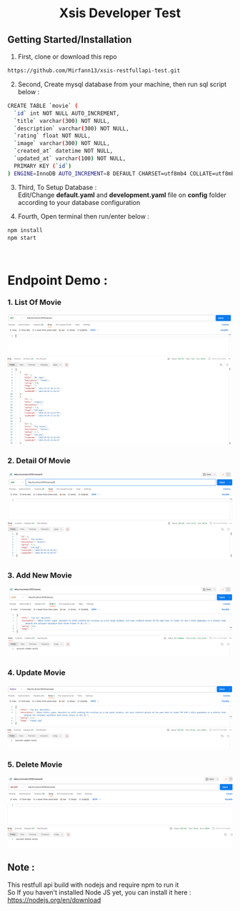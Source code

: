 <h1 align="center">
    Xsis Developer Test
</h1>

## Getting Started/Installation

1. First, clone or download this repo
```bash
https://github.com/Mirfann13/xsis-restfullapi-test.git
```
2. Second, Create mysql database from your machine, then run sql script below :

```bash
CREATE TABLE `movie` (
  `id` int NOT NULL AUTO_INCREMENT,
  `title` varchar(300) NOT NULL,
  `description` varchar(300) NOT NULL,
  `rating` float NOT NULL,
  `image` varchar(300) NOT NULL,
  `created_at` datetime NOT NULL,
  `updated_at` varchar(100) NOT NULL,
  PRIMARY KEY (`id`)
) ENGINE=InnoDB AUTO_INCREMENT=8 DEFAULT CHARSET=utf8mb4 COLLATE=utf8mb4_0900_ai_ci
```

3. Third, To Setup Database : <br>
Edit/Change **default.yaml** and **development.yaml** file on **config** folder according to your database configuration

4. Fourth, Open terminal then run/enter below : 

```bash
npm install
npm start
```
<br>

# Endpoint Demo :

<h3>1. List Of Movie</h3>

<img src="dokumentasi-foto/getmovie.PNG">

<h3>2. Detail Of Movie</h3>

<img src="dokumentasi-foto/getmoviebyid.PNG">

<h3>3. Add New Movie</h3>

<img src="dokumentasi-foto/createmovie.PNG">

<h3>4. Update Movie</h3>

<img src="dokumentasi-foto/updatemovie.PNG">

<h3>5. Delete Movie</h3>

<img src="dokumentasi-foto/deletemovie.PNG">


## Note :
This restfull api build with nodejs and require npm to run it<br>
So If you haven't installed Node JS yet, you can install it here :
https://nodejs.org/en/download
